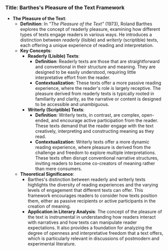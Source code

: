 ### Title: **Barthes's Pleasure of the Text Framework**

- **The Pleasure of the Text**:
  - **Definition**: In *"The Pleasure of the Text"* (1973), Roland Barthes explores the concept of readerly pleasure, examining how different types of texts engage readers in various ways. He introduces a distinction between *readerly* (lisible) and *writerly* (scriptible) texts, each offering a unique experience of reading and interpretation.
  - **Key Concepts**:
    - **Readerly (Lisible) Texts**:
      - **Definition**: Readerly texts are those that are straightforward and conventional in their structure and meaning. They are designed to be easily understood, requiring little interpretative effort from the reader.
      - **Contextualization**: These texts offer a more passive reading experience, where the reader's role is largely receptive. The pleasure derived from readerly texts is typically rooted in familiarity and clarity, as the narrative or content is designed to be accessible and unambiguous.
    - **Writerly (Scriptible) Texts**:
      - **Definition**: Writerly texts, in contrast, are complex, open-ended, and encourage active participation from the reader. These texts demand that the reader engage with the text creatively, interpreting and constructing meaning as they read.
      - **Contextualization**: Writerly texts offer a more dynamic reading experience, where pleasure is derived from the challenge and freedom to explore multiple interpretations. These texts often disrupt conventional narrative structures, inviting readers to become co-creators of meaning rather than mere consumers.
  - **Theoretical Significance**:
    - Barthes's distinction between readerly and writerly texts highlights the diversity of reading experiences and the varying levels of engagement that different texts can offer. This framework encourages readers to consider how texts position them, either as passive recipients or active participants in the creation of meaning.
    - **Application in Literary Analysis**: The concept of the pleasure of the text is instrumental in understanding how readers interact with narratives and how texts can manipulate reader expectations. It also provides a foundation for analyzing the degree of openness and interpretative freedom that a text offers, which is particularly relevant in discussions of postmodern and experimental literature.